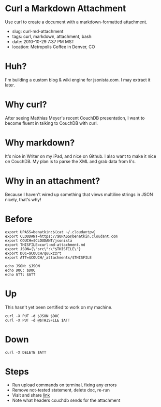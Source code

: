 # Curl a Markdown Attachment

Use curl to create a document with a markdown-formatted attachment. 

* slug: curl-md-attachment
* tags: curl, markdown, attachment, bash
* date: 2010-10-29 7:37 PM MST
* location: Metropolis Coffee in Denver, CO

# Huh?

I'm building a custom blog & wiki engine for jsonista.com. I may extract it later.

# Why curl?

After seeing Matthias Meyer's recent CouchDB presentation, I want to become fluent in talking to CouchDB with curl.

# Why markdown?

It's nice in Writer on my iPad, and nice on Github. I also want to make it nice on CouchDB. My plan is to parse the XML and grab data from li's.

# Why in an attachment?

Because I haven't wired up something that views multiline strings in JSON nicely, that's why!

# Before

    export UPASS=benatkin:$(cat ~/.cloudantpw)    
    export CLOUDANT=https://$UPASS@benatkin.cloudant.com
    export COUCH=$CLOUDANT/jsonista
    export THISFILE=curl-md-attachment.md
    export JSON={\"src\":\"$THISFILE\"}
    export DOC=$COUCH/quuxzzrt
    export ATT=$COUCH/_attachments/$THISFILE

    echo JSON: $JSON
    echo DOC: $DOC
    echo ATT: $ATT

# Up

This hasn't yet been certified to work on my machine.   
        
    curl -X PUT -d $JSON $DOC
    curl -X PUT -d @$THISFILE $ATT

# Down

    curl -X DELETE $ATT

# Steps

* Run upload commands on terminal, fixing any errors
* Remove not-tested statement, delete doc, re-run
* Visit and share [link](http://benatkin.cloudant.com/jsonista/quuxzzrt/_attachments/curl-md-attachment.md)
* Note what headers couchdb sends for the attachment

